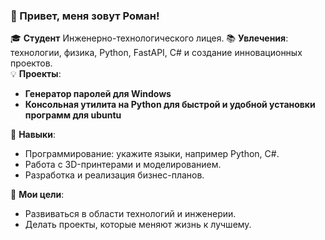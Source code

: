 ### 👋 Привет, меня зовут Роман!

🎓 **Студент** Инженерно-технологического лицея.
📚 **Увлечения**: технологии, физика, Python, FastAPI, C# и создание инновационных проектов.  
💡 **Проекты**:

- **Генератор паролей для Windows**
- **Консольная утилита на Python для быстрой и удобной установки программ для ubuntu**

🔧 **Навыки**:

- Программирование: укажите языки, например Python, C#.
- Работа с 3D-принтерами и моделированием.
- Разработка и реализация бизнес-планов.

🌟 **Мои цели**:

- Развиваться в области технологий и инженерии.
- Делать проекты, которые меняют жизнь к лучшему.

